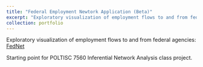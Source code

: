 ```yaml
---
title: "Federal Employment Newtork Application (Beta)"
excerpt: "Exploratory visualization of employment flows to and from federal agencies:<br/>[FedNet App](https://blainster.shinyapps.io/FedNet/)<br/><img src='/images/fednet.png'>"
collection: portfolio
---
```


Exploratory visualization of employment flows to and from federal agencies: [FedNet](https://blainster.shinyapps.io/FedNet/)

Starting point for POLTISC 7560 Inferential Network Analysis class project.

